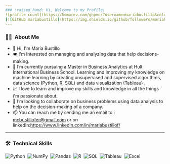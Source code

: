 ```yaml
---
### :raised_hand: Hi, Welcome to my Profile!
![profile count](https://komarev.com/ghpvc/?username=mariabustillo&color=red)&nbsp;
[![GitHub mariabustillo](https://img.shields.io/github/followers/mariabustillo?label=follow&style=social)](https://github.com/mariabustillo)&nbsp;
---
```

### 🙋‍♀️ &nbsp;About Me 

- 👋 Hi, I'm Maria Bustillo
- 👁 I'm Interested on managing and analyzing data that help decisions-making.
- 🌱 I’m currently pursuing a Master in Business Analytics at Hult International Business School. Learning and improving my knowledge on machine learning by creating unsupervised and supervised algorithms, data science (Python, R, SQL) and data visualization (Tableau) .
- 📈 I love to learn and improve my skills and knowledge in all the things i'm passionate about. 
- 👯 I’m looking to collaborate on business problems using data analysis to help on the decision-making of a company. 
- 📫 You can reach me by sending me an email to : mcbustillofer@gmail.com or on linkedIn:https://www.linkedin.com/in/mariabustillof/

---
### 🛠 &nbsp;Technical Skills

![Python](https://img.shields.io/badge/Python-3776AB?style=plastic&logo=python&logoColor=white)&nbsp;
![NumPy](https://img.shields.io/badge/numpy%20-%23013243.svg?&style=plastic&logo=numpy&logoColor=white)&nbsp;
![Pandas](https://img.shields.io/badge/pandas%20-%23150458.svg?&style=plastic&logo=pandas&logoColor=white)&nbsp;
![R](https://img.shields.io/badge/R-276DC3?style=plastic&logo=r&logoColor=white)&nbsp;
![SQL](https://img.shields.io/badge/-SQL-4479A1?logo=mysql&logoColor=white&style=plastic)&nbsp;
![Tableau](https://img.shields.io/badge/-Tableau-97627?logo=tableau&logoColor=white&style=plastic)&nbsp;
![Excel](https://img.shields.io/badge/Microsoft_Excel-217346?style=plastic&logo=microsoft-excel&logoColor=white)&nbsp;



